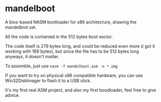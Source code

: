 # mandelboot


A bios-based NASM bootloader for x86 architecture, drawing the mandelbrot set.

All the code is contanied in the 512 bytes boot sector.

The code itself is 279 bytes long, and could be reduced even more (i got it working with 169 bytes), but since the file has to be 512 bytes long anyways, it doesn't matter.

To assemble, just use `nasm -f mandelboot.asm -o *.img`

If you want to try on physical x86 compatible hardware, you can use Win32DiskImager to flash it to a USB stick.

It's my first real ASM project, and also my first boodloader, feel free to give advice.
